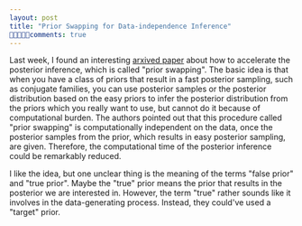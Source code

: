 ```yaml
---
layout: post
title: "Prior Swapping for Data-independence Inference"
comments: true
---
```

   Last week, I found an interesting [arxived paper](https://arxiv.org/abs/1606.00787) about how to accelerate the posterior inference, which is called "prior swapping". The basic idea is that when you have a class of priors that result in a fast posterior sampling, such as  conjugate families, you can use posterior samples or the posterior distribution based on the easy priors to infer the posterior distribution from the priors which you really want to use, but  cannot do it  because of computational burden. The authors pointed out that this procedure called "prior swapping" is computationally independent on the data, once the posterior samples from the prior, which results in easy posterior sampling, are given. Therefore, the computational time of the posterior inference could be remarkably reduced.
   
   I like the idea, but one unclear thing is the meaning of the terms "false prior" and "true prior". Maybe the "true" prior means the prior that results in the posterior we are interested in. However, the term "true" rather sounds like it involves in the data-generating process. Instead, they could've used a "target" prior. 


